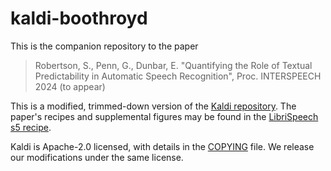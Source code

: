 # kaldi-boothroyd

This is the companion repository to the paper

> Robertson, S., Penn, G., Dunbar, E. "Quantifying the Role of Textual
  Predictability in Automatic Speech Recognition", Proc. INTERSPEECH 2024 (to
  appear)

This is a modified, trimmed-down version of the [Kaldi
repository](https://github.com/kaldi-asr/kaldi). The paper's recipes and
supplemental figures may be found in the [LibriSpeech s5
recipe](./egs/librispeech/s5).

Kaldi is Apache-2.0 licensed, with details in the [COPYING](./COPYING) file. We
release our modifications under the same license.
